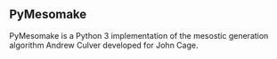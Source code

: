## PyMesomake

PyMesomake is a Python 3 implementation of the mesostic generation algorithm Andrew Culver developed for John Cage.
